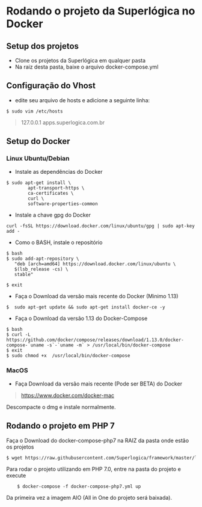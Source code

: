 

# Rodando o projeto da Superlógica no Docker

## Setup dos projetos

* Clone os projetos da Superlógica em qualquer pasta
* Na raiz desta pasta, baixe o arquivo docker-compose.yml

## Configuração do Vhost

* edite seu arquivo de hosts e adicione a seguinte linha:

```
$ sudo vim /etc/hosts
```

> 127.0.0.1   apps.superlogica.com.br

## Setup do Docker 

### Linux Ubuntu/Debian 


* Instale as dependências do Docker

```
$ sudo apt-get install \
        apt-transport-https \
        ca-certificates \
        curl \
        software-properties-common
```

* Instale a chave gpg do Docker

```
curl -fsSL https://download.docker.com/linux/ubuntu/gpg | sudo apt-key add -
```

* Como o BASH, instale o repositório

```
$ bash 
$ sudo add-apt-repository \
   "deb [arch=amd64] https://download.docker.com/linux/ubuntu \
   $(lsb_release -cs) \
   stable"

$ exit
```

* Faça o Download da versão mais recente do Docker (Minimo 1.13)

```
$  sudo apt-get update && sudo apt-get install docker-ce -y
```

* Faça o Download da versão 1.13 do Docker-Compose 

```
$ bash
$ curl -L https://github.com/docker/compose/releases/download/1.13.0/docker-compose-`uname -s`-`uname -m` > /usr/local/bin/docker-compose
$ exit
$ sudo chmod +x  /usr/local/bin/docker-compose
```

### MacOS

* Faça Download da versão mais recente (Pode ser BETA) do Docker

> https://www.docker.com/docker-mac

Descompacte o dmg e instale normalmente. 


## Rodando o projeto em PHP 7 

Faça o Download do docker-compose-php7 na RAIZ da pasta onde estão os projetos

```bash
$ wget https://raw.githubusercontent.com/Superlogica/framework/master/linux/superlogica-docker/docker-compose-php7.yml
```

Para rodar o projeto utilizando em PHP 7.0, entre na pasta do projeto e execute 

```
    $ docker-compose -f docker-compose-php7.yml up 
```

Da primeira vez a imagem AIO (All in One do projeto será baixada). 
